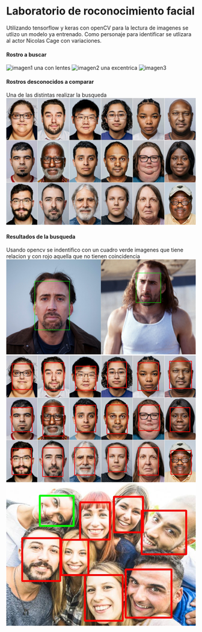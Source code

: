 # Laboratorio de roconocimiento facial
Utilizando tensorflow y keras con openCV para la lectura de imagenes se utlizo un modelo ya entrenado. Como personaje para identificar se utlizara al actor Nicolas Cage con variaciones.

#### Rostro a buscar
![imagen1](/conosidas/conosido3.jpeg "imagen usada 3")
una con lentes
![imagen2](/conosidas/conosido4.jpeg "imagen usada 4")
una excentrica
![imagen3](/conosidas/conosido5.jpeg "imagen usada 5")

#### Rostros desconocidos a comparar
Una de las distintas realizar la busqueda
![imagen1](/desconocidas/persona2.jpeg "un conjuntos de personas")

#### Resultados de la busqueda
Usando opencv se indentifico con un cuadro verde imagenes que tiene relacion y con rojo aquella que no tienen coincidencia
![imagen1](/resultados/conosido2.jpeg "hubo 2 match en la imagen")
![imagen1](/resultados/persona2.jpeg "no hubo match")
![imagen1](/resultados/persona4.jpeg "marco un match error")
